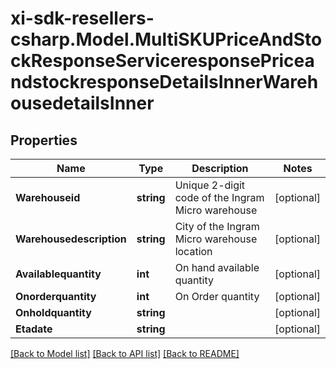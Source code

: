 # xi-sdk-resellers-csharp.Model.MultiSKUPriceAndStockResponseServiceresponsePriceandstockresponseDetailsInnerWarehousedetailsInner

## Properties

Name | Type | Description | Notes
------------ | ------------- | ------------- | -------------
**Warehouseid** | **string** | Unique 2-digit code of the Ingram Micro warehouse | [optional] 
**Warehousedescription** | **string** | City of the Ingram Micro warehouse location | [optional] 
**Availablequantity** | **int** | On hand available quantity | [optional] 
**Onorderquantity** | **int** | On Order quantity | [optional] 
**Onholdquantity** | **string** |  | [optional] 
**Etadate** | **string** |  | [optional] 

[[Back to Model list]](../README.md#documentation-for-models) [[Back to API list]](../README.md#documentation-for-api-endpoints) [[Back to README]](../README.md)

